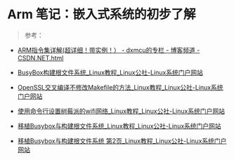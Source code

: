 <link href="../../../css/style.css" rel="stylesheet" type="text/css" />


# Arm 笔记：嵌入式系统的初步了解

> 参考：

+ [ARM指令集详解(超详细！带实例！） - dxmcu的专栏 - 博客频道 - CSDN.NET.html](http://blog.csdn.net/dddxxxx/article/details/47130545)

+ [BusyBox构建根文件系统_Linux教程_Linux公社-Linux系统门户网站](http://www.linuxidc.com/Linux/2015-08/121320.htm)

+ [OpenSSL交叉编译不修改Makefile的方法_Linux教程_Linux公社-Linux系统门户网站](http://www.linuxidc.com/Linux/2016-04/129775.htm)

+ [使用命令行设置树莓派的wifi网络_Linux教程_Linux公社-Linux系统门户网站](http://www.linuxidc.com/Linux/2014-10/107546.htm)

+ [移植Busybox与构建根文件系统_Linux教程_Linux公社-Linux系统门户网站](http://www.linuxidc.com/Linux/2011-10/44886.htm)

+ [移植Busybox与构建根文件系统 第2页_Linux教程_Linux公社-Linux系统门户网站](http://www.linuxidc.com/Linux/2011-10/44886p2.htm)

